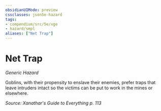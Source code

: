 ```yaml
---
obsidianUIMode: preview
cssclasses: json5e-hazard
tags:
- compendium/src/5e/xge
- hazard/smpl
aliases: ["Net Trap"]
---
```

# Net Trap
*Generic Hazard*  

Goblins, with their propensity to enslave their enemies, prefer traps that leave intruders intact so the victims can be put to work in the mines or elsewhere.

*Source: Xanathar's Guide to Everything p. 113*